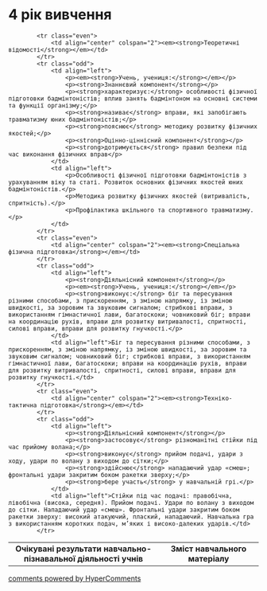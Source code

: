 <div id="hypercomments_widget" class="js-hypercomments-widget invisible"></div>

4 рік вивчення
=============================

<table>
  <body>
    <tr>
<td align="center" width="60%"><strong>Очікувані результати навчально-пізнавальної діяльності учнів</strong></td>
<td align="center" width="40%"><strong>Зміст навчального матеріалу</strong></td>
    </tr>

            <tr class="even">
                <td align="center" colspan="2"><em><strong>Теоретичні відомості</strong></em></td>
            </tr>
            <tr class="odd">
                <td align="left">
                    <p><em><strong>Учень, учениця:</strong></em></p>
                    <p><strong>Знаннєвий компонент</strong></p>
                    <p><strong>характеризує:</strong> особливості фізичної підготовки бадмінтоністів; вплив занять бадмінтоном на основні системи та функції організму;</p>
                    <p><strong>називає</strong> вправи, які запобігають травматизму юних бадмінтоністів;</p>
                    <p><strong>пояснює</strong> методику розвитку фізичних якостей;</p>
                    <p><strong>Оцінно-ціннісний компонент</strong></p>
                    <p><strong>дотримується</strong> правил безпеки під час виконання фізичних вправ</p>
                </td>
                <td align="left">
                    <p>Особливості фізичної підготовки бадмінтоністів з урахуванням віку та статі. Розвиток основних фізичних якостей юних бадмінтоністів.</p>
                    <p>Методика розвитку фізичних якостей (витривалість, спритність).</p>
                    <p>Профілактика шкільного та спортивного травматизму.</p>
                </td>
            </tr>
            <tr class="even">
                <td align="center" colspan="2"><em><strong>Спеціальна фізична підготовка</strong></em></td>
            </tr>
            <tr class="odd">
                <td align="left">
                    <p><strong>Діяльнісний компонент</strong></p>
                    <p><em><strong>Учень, учениця:</strong></em></p>
                    <p><strong>виконує:</strong> біг та пересування різними способами, з прискоренням, з зміною напрямку, із зміною швидкості, за зоровим та звуковим сигналом; стрибкові вправи, з використанням гімнастичної лави, багатоскоки; човниковий біг; вправи на координацію рухів, вправи для розвитку витривалості, спритності, силові вправи, вправи для розвитку гнучкості.</p>
                </td>
                <td align="left">Біг та пересування різними способами, з прискоренням, з зміною напрямку, із зміною швидкості, за зоровим та звуковим сигналом; човниковий біг; стрибкові вправи, з використанням гімнастичної лави, багатоскоки; вправи на координацію рухів, вправи для розвитку витривалості, спритності, силові вправи, вправи для розвитку гнучкості.</td>
            </tr>
            <tr class="even">
                <td align="center" colspan="2"><em><strong>Техніко-тактична підготовка</strong></em></td>
            </tr>
            <tr class="odd">
                <td align="left">
                    <p><strong>Діяльнісний компонент</strong></p>
                    <p><strong>застосовує</strong> різноманітні стійки під час прийому волана;</p>
                    <p><strong>виконує</strong> прийом подачі, удари з ходу, удари по волану з виходом до сітки;</p>
                    <p><strong>здійснює</strong> нападаючий удар «смеш»; фронтальні удари закритим боком ракетки зверху;</p>
                    <p><strong>бере участь</strong> у навчальній грі.</p>
                </td>
                <td align="left">Стійки під час подачі: правобічна, лівобічна (висока, середня). Прийом подачі. Удари по волану з виходом до сітки. Нападаючий удар «смеш». Фронтальні удари закритим боком ракетки зверху: високий атакуючий, плаский, нападаючий. Навчальна гра з використанням коротких подач, м’яких і високо-далеких ударів.</td>
            </tr>
  </body>
</table>

<div class="js-hypercomments-container">
    <a href="http://hypercomments.com" class="hc-link" title="comments widget">comments powered by HyperComments</a>
</div>